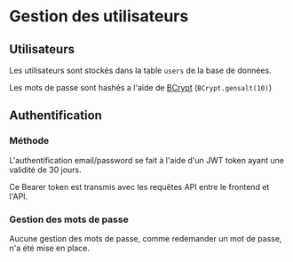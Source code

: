 # Gestion des utilisateurs

## Utilisateurs

Les utilisateurs sont stockés dans la table `users` de la base de données.

Les mots de passe sont hashés a l'aide de [BCrypt](org.springframework.security.crypto.bcrypt.BCrypt) (`BCrypt.gensalt(10)`)

## Authentification

### Méthode

L'authentification email/password se fait à l'aide d'un JWT token ayant une validité de 30 jours.

Ce Bearer token est transmis avec les requêtes API entre le frontend et l'API.

### Gestion des mots de passe

Aucune gestion des mots de passe, comme redemander un mot de passe, n'a été mise en place.
